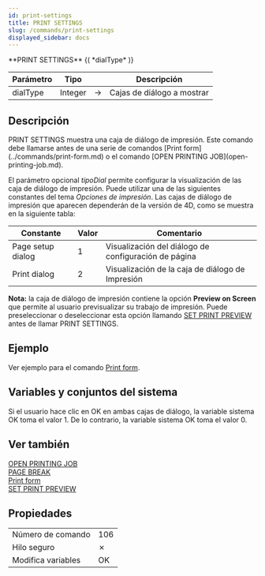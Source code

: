 ```yaml
---
id: print-settings
title: PRINT SETTINGS
slug: /commands/print-settings
displayed_sidebar: docs
---
```


<!--REF #_command_.PRINT SETTINGS.Syntax-->**PRINT SETTINGS** {( *dialType* )}<!-- END REF-->
<!--REF #_command_.PRINT SETTINGS.Params-->
| Parámetro | Tipo |  | Descripción |
| --- | --- | --- | --- |
| dialType | Integer | &#8594;  | Cajas de diálogo a mostrar |

<!-- END REF-->

## Descripción 

<!--REF #_command_.PRINT SETTINGS.Summary-->PRINT SETTINGS muestra una caja de diálogo de impresión.<!-- END REF--> Este comando debe llamarse antes de una serie de comandos [Print form](../commands/print-form.md) o el comando [OPEN PRINTING JOB](open-printing-job.md).

El parámetro opcional *tipoDial* permite configurar la visualización de las caja de diálogo de impresión. Puede utilizar una de las siguientes constantes del tema *Opciones de impresión*. Las cajas de diálogo de impresión que aparecen dependerán de la versión de 4D, como se muestra en la siguiente tabla:

| Constante         | Valor | Comentario                                           |
| ----------------- | ----- | ---------------------------------------------------- |
| Page setup dialog | 1     | Visualización del diálogo de configuración de página |
| Print dialog      | 2     | Visualización de la caja de diálogo de Impresión     |

**Nota:** la caja de diálogo de impresión contiene la opción **Preview on Screen** que permite al usuario previsualizar su trabajo de impresión. Puede preseleccionar o deseleccionar esta opción llamando [SET PRINT PREVIEW](set-print-preview.md) antes de llamar PRINT SETTINGS.

## Ejemplo 

Ver ejemplo para el comando [Print form](../commands/print-form.md "Print form").

## Variables y conjuntos del sistema 

Si el usuario hace clic en OK en ambas cajas de diálogo, la variable sistema OK toma el valor 1\. De lo contrario, la variable sistema OK toma el valor 0\. 

## Ver también 

[OPEN PRINTING JOB](open-printing-job.md)  
[PAGE BREAK](page-break.md)  
[Print form](../commands/print-form.md)  
[SET PRINT PREVIEW](set-print-preview.md)  

## Propiedades

|  |  |
| --- | --- |
| Número de comando | 106 |
| Hilo seguro | &cross; |
| Modifica variables | OK |


